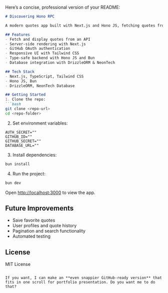 Here’s a concise, professional version of your README:

````markdown
# Discovering Hono RPC

A modern quotes app built with Next.js and Hono JS, fetching quotes from an API and displaying them dynamically.  

## Features
- Fetch and display quotes from an API  
- Server-side rendering with Next.js  
- GitHub OAuth authentication  
- Responsive UI with Tailwind CSS  
- Type-safe backend with Hono JS and Bun  
- Database integration with DrizzleORM & NeonTech  

## Tech Stack
- Next.js, TypeScript, Tailwind CSS  
- Hono JS, Bun  
- DrizzleORM, NeonTech Database  

## Getting Started
1. Clone the repo:
```bash
git clone <repo-url>
cd <repo-folder>
````

2. Set environment variables:

```env
AUTH_SECRET=""
GITHUB_ID=""
GITHUB_SECRET=""
DATABASE_URL=""
```

3. Install dependencies:

```bash
bun install
```

4. Run the project:

```bash
bun dev
```

Open [http://localhost:3000](http://localhost:3000) to view the app.

## Future Improvements

* Save favorite quotes
* User profiles and quote history
* Pagination and search functionality
* Automated testing

## License

MIT License

```

If you want, I can make an **even snappier GitHub-ready version** that fits in one scroll for portfolio presentation. Do you want me to do that?
```
